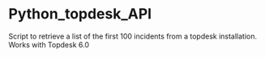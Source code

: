 # Python_topdesk_API
Script to retrieve a list of the first 100 incidents from a topdesk installation. Works with Topdesk 6.0
